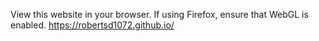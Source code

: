 View this website in your browser. If using Firefox, ensure that WebGL is enabled. https://robertsd1072.github.io/
